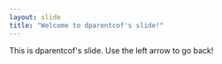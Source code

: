 ```yaml
---
layout: slide
title: "Welcome to dparentcof's slide!"
---
```

This is dparentcof's slide.
Use the left arrow to go back!
